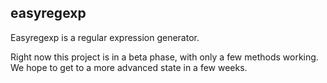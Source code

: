 easyregexp
-

Easyregexp is a regular expression generator.

Right now this project is in a beta phase, with only a few methods
working. We hope to get to a more advanced state in a few weeks.
